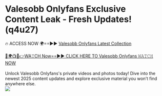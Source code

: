 # Valesobb Onlyfans Exclusive Content Leak - Fresh Updates! (q4u27)

🔥 ACCESS NOW 🌍==►► <a href="https://tinyurl.com/kvy9nzfs" rel="nofollow">Valesobb Onlyfans Latest Collection</a>
<br><br>
[🔴🌍📺📱👉WA𝚃CH Now==►► CLICK HERE TO Valesobb Onlyfans 𝚆𝙰𝚃𝙲𝙷 NOW](https://tinyurl.com/kvy9nzfs)
<br><br>
Unlock Valesobb Onlyfans's private videos and photos today! Dive into the newest 2025 content updates and explore exclusive material you won’t find anywhere else.
<br>
<a href="https://tinyurl.com/kvy9nzfs" rel="nofollow" data-target="animated-image.originalLink"><img src="https://camo.githubusercontent.com/8a4f000d20f83aca3bf7ec5f350d767afa0574a8a352519fd8cfa583a6f93a33/68747470733a2f2f692e696d6775722e636f6d2f644a486b345a712e676966" data-canonical-src="https://i.imgur.com/dJHk4Zq.gif" style="max-width: 100%; display: inline-block;" data-target="animated-image.originalImage"></a>
<br>

